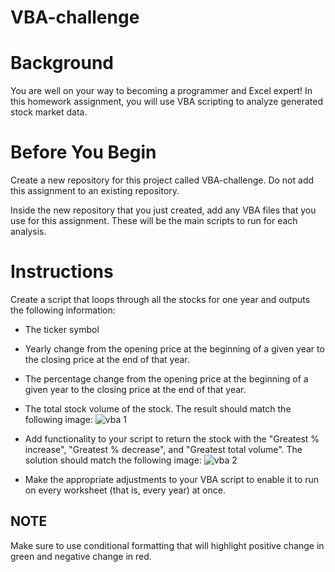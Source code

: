 # VBA-challenge
# Background
You are well on your way to becoming a programmer and Excel expert! In this homework assignment, you will use VBA scripting to analyze generated stock market data.

# Before You Begin
Create a new repository for this project called VBA-challenge. Do not add this assignment to an existing repository.

Inside the new repository that you just created, add any VBA files that you use for this assignment. These will be the main scripts to run for each analysis.


# Instructions
Create a script that loops through all the stocks for one year and outputs the following information:

- The ticker symbol

- Yearly change from the opening price at the beginning of a given year to the closing price at the end of that year.

- The percentage change from the opening price at the beginning of a given year to the closing price at the end of that year.

- The total stock volume of the stock. The result should match the following image:
![vba 1](https://user-images.githubusercontent.com/119692610/221620679-0dceab2c-ca5c-45bc-8d62-9ac82a78e9a5.jpg)
- Add functionality to your script to return the stock with the "Greatest % increase", "Greatest % decrease", and "Greatest total volume". The solution should match the following image:
![vba 2](https://user-images.githubusercontent.com/119692610/221620854-8ada3ac4-80df-4e15-b726-20b33ff26a18.jpg)

- Make the appropriate adjustments to your VBA script to enable it to run on every worksheet (that is, every year) at once.

## NOTE
Make sure to use conditional formatting that will highlight positive change in green and negative change in red.
